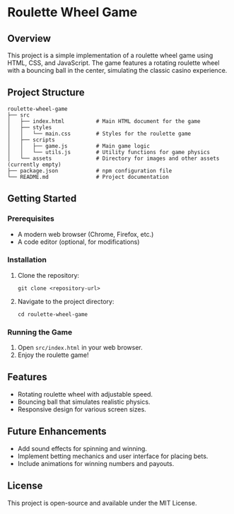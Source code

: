 # Roulette Wheel Game

## Overview
This project is a simple implementation of a roulette wheel game using HTML, CSS, and JavaScript. The game features a rotating roulette wheel with a bouncing ball in the center, simulating the classic casino experience.

## Project Structure
```
roulette-wheel-game
├── src
│   ├── index.html          # Main HTML document for the game
│   ├── styles
│   │   └── main.css        # Styles for the roulette game
│   ├── scripts
│   │   ├── game.js         # Main game logic
│   │   └── utils.js        # Utility functions for game physics
│   └── assets              # Directory for images and other assets (currently empty)
├── package.json            # npm configuration file
└── README.md               # Project documentation
```

## Getting Started

### Prerequisites
- A modern web browser (Chrome, Firefox, etc.)
- A code editor (optional, for modifications)

### Installation
1. Clone the repository:
   ```
   git clone <repository-url>
   ```
2. Navigate to the project directory:
   ```
   cd roulette-wheel-game
   ```

### Running the Game
1. Open `src/index.html` in your web browser.
2. Enjoy the roulette game!

## Features
- Rotating roulette wheel with adjustable speed.
- Bouncing ball that simulates realistic physics.
- Responsive design for various screen sizes.

## Future Enhancements
- Add sound effects for spinning and winning.
- Implement betting mechanics and user interface for placing bets.
- Include animations for winning numbers and payouts.

## License
This project is open-source and available under the MIT License.